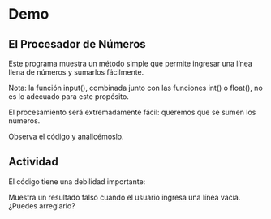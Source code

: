 # Demo

## El Procesador de Números

Este programa muestra un método simple que permite ingresar una línea llena de números y sumarlos fácilmente.

Nota: la función input(), combinada junto con las funciones int() o float(), no es lo adecuado para este propósito.

El procesamiento será extremadamente fácil: queremos que se sumen los números.

Observa el código y analicémoslo.

## Actividad

El código tiene una debilidad importante:

Muestra un resultado falso cuando el usuario ingresa una línea vacía. ¿Puedes arreglarlo?
